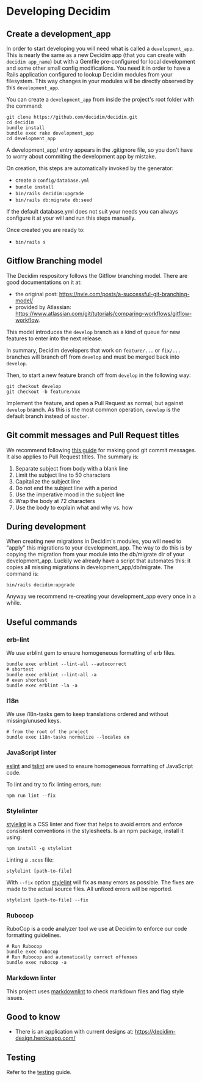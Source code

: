 # Developing Decidim

## Create a development_app

In order to start developing you will need what is called a `development_app`. This is nearly the same as a new Decidim app (that you can create with `decidim app_name`) but with a Gemfile pre-configured for local development and some other small config modifications.
You need it in order to have a Rails application configured to lookup Decidim modules from your filesystem. This way changes in your modules will be directly observed by this `development_app`.

You can create a `development_app` from inside the project's root folder with the command:

```console
git clone https://github.com/decidim/decidim.git
cd decidim
bundle install
bundle exec rake development_app
cd development_app
```

A development_app/ entry appears in the .gitignore file, so you don't have to worry about commiting the development app by mistake.

On creation, this steps are automatically invoked by the generator:

- create a `config/database.yml`
- `bundle install`
- `bin/rails decidim:upgrade`
- `bin/rails db:migrate db:seed`

If the default database.yml does not suit your needs you can always configure it at your will and run this steps manually.

Once created you are ready to:

- `bin/rails s`

## Gitflow Branching model

The Decidim respository follows the Gitflow branching model. There are good documentations on it at:

- the original post: https://nvie.com/posts/a-successful-git-branching-model/
- provided by Atlassian: https://www.atlassian.com/git/tutorials/comparing-workflows/gitflow-workflow.

This model introduces the `develop` branch as a kind of queue for new features to enter into the next release.

In summary, Decidim developers that work on `feature/...` or `fix/...` branches will branch off from `develop` and must be merged back into `develop`.

Then, to start a new feature branch off from `develop` in the following way:

```
git checkout develop
git checkout -b feature/xxx
```

Implement the feature, and open a Pull Request as normal, but against `develop` branch. As this is the most common operation, `develop` is the default branch instead of `master`.

## Git commit messages and Pull Request titles

We recommend following [this guide](https://chris.beams.io/posts/git-commit/) for making good git commit messages. It also applies to Pull Request titles. The summary is:

1.  Separate subject from body with a blank line
1.  Limit the subject line to 50 characters
1.  Capitalize the subject line
1.  Do not end the subject line with a period
1.  Use the imperative mood in the subject line
1.  Wrap the body at 72 characters
1.  Use the body to explain what and why vs. how

## During development

When creating new migrations in Decidim's modules, you will need to "apply" this migrations to your development_app. The way to do this is by copying the migration from your module into the db/migrate dir of your development_app. Luckily we already have a script that automates this: it copies all missing migrations in development_app/db/migrate. The command is:

```console
bin/rails decidim:upgrade
```

Anyway we recommend re-creating your development_app every once in a while.

## Useful commands

### erb-lint

We use erblint gem to ensure homogeneous formatting of erb files.

```console
bundle exec erblint --lint-all --autocorrect
# shortest
bundle exec erblint --lint-all -a
# even shortest
bundle exec erblint -la -a
```

### I18n

We use i18n-tasks gem to keep translations ordered and without missing/unused keys.

```console
# from the root of the project
bundle exec i18n-tasks normalize --locales en
```

### JavaScript linter

[eslint](https://eslint.org/docs/user-guide/command-line-interface) and [tslint](https://palantir.github.io/tslint/) are used to ensure homogeneous formatting of JavaScript code.

To lint and try to fix linting errors, run:

```console
npm run lint --fix
```

### Stylelinter

[stylelint](https://stylelint.io/) is a CSS linter and fixer that helps to avoid errors and enforce consistent conventions in the stylesheets. Is an npm package, install it using:

```console
npm install -g stylelint
```

Linting a `.scss` file:

```console
stylelint [path-to-file]
```

With `--fix` option [stylelint](https://stylelint.io/user-guide/cli/#autofixing-errors) will fix as many errors as possible. The fixes are made to the actual source files. All unfixed errors will be reported.

```console
stylelint [path-to-file] --fix
```

### Rubocop

RuboCop is a code analyzer tool we use at Decidim to enforce our code formatting guidelines.

```console
# Run Rubocop
bundle exec rubocop
# Run Rubocop and automatically correct offenses
bundle exec rubocop -a
```

### Markdown linter

This project uses [markdownlint](https://github.com/markdownlint/markdownlint) to check markdown files and flag style issues.

## Good to know

- There is an application with current designs at: https://decidim-design.herokuapp.com/

## Testing

Refer to the [testing](advanced/testing.md) guide.
